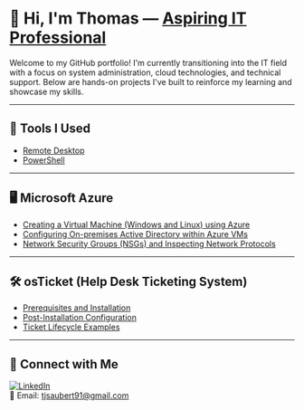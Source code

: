 # 👋 Hi, I'm Thomas — [Aspiring IT Professional](https://linkedin.com/in/thomas-saubert)

Welcome to my GitHub portfolio! I'm currently transitioning into the IT field with a focus on system administration, cloud technologies, and technical support. Below are hands-on projects I've built to reinforce my learning and showcase my skills.

---

## 🔧 Tools I Used

- [Remote Desktop](https://github.com/thomasjsaubert/Remote-Desktop)
- [PowerShell](https://github.com/thomasjsaubert/PowerShell)

---

## 🖥️ Microsoft Azure

- [Creating a Virtual Machine (Windows and Linux) using Azure](https://github.com/thomasjsaubert/Creating-VM-s)
- [Configuring On-premises Active Directory within Azure VMs](https://github.com/thomasjsaubert/configure-ad)
- [Network Security Groups (NSGs) and Inspecting Network Protocols](https://github.com/thomasjsaubert/azure-network-protocols)

---

## 🛠️ osTicket (Help Desk Ticketing System)

- [Prerequisites and Installation](https://github.com/thomasjsaubert/osticket-prereqs)
- [Post-Installation Configuration](https://github.com/thomasjsaubert/post-install-config)
- [Ticket Lifecycle Examples](https://github.com/thomasjsaubert/ticket-lifecycle)

---

## 🤳 Connect with Me

[![LinkedIn](https://img.shields.io/badge/Connect-LinkedIn-blue?style=for-the-badge&logo=linkedin)](https://linkedin.com/in/thomas-saubert)  
📧 Email: [tjsaubert91@gmail.com](mailto:tjsaubert91@gmail.com)
